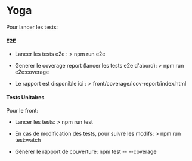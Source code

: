 # Yoga

Pour lancer les tests:


#### E2E

- Lancer les tests e2e : > npm run e2e

- Generer le coverage report (lancer les tests e2e d'abord): > npm run e2e:coverage

- Le rapport est disponible ici : > front/coverage/lcov-report/index.html

#### Tests Unitaires

Pour le front: 

- Lancer les tests: > npm run test

- En cas de modification des tests, pour suivre les modifs: > npm run test:watch

- Générer le rapport de couverture: npm test -- --coverage
